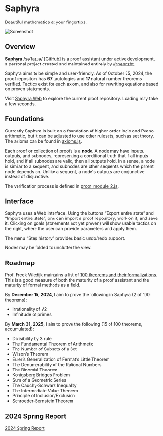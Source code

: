Saphyra
=======

Beautiful mathematics at your fingertips.

![Screenshot](https://mage-of-the-east.com/saphyra/docs/img/proofnode-1.png)

Overview
---

__Saphyra__ /səˈfaɪ.ɹə/ [[GitHub]](https://github.com/pennzht/saphyra) is a proof assistant under active development, a personal project created and maintained entirely by [@pennzht](https://github.com/pennzht).

Saphyra aims to be simple and user-friendly. As of October 25, 2024, the proof repository has __67__ tautologies and __17__ natural number theorems verified. Tactics exist for each axiom, and also for rewriting equations based on proven statements.

Visit [Saphyra Web](https://mage-of-the-east.com/saphyra/js/start.html) to explore the current proof repository. Loading may take a few seconds.

Foundations
---

Currently Saphyra is built on a foundation of higher-order logic and Peano arithmetic, but it can be adjusted to use other rulesets, such as set theory. The axioms can be found in [axioms.js](https://github.com/pennzht/saphyra/blob/main/js/axioms.js).

Each proof or collection of proofs is a __node__. A node may have inputs, outputs, and subnodes, representing a conditional truth that if all inputs hold, and if all subnodes are valid, then all outputs hold. In a sense, a node is similar to a sequent, and subnodes are other sequents which the parent node depends on. Unlike a sequent, a node's outputs are conjunctive instead of disjunctive.

The verification process is defined in [proof_module_2.js](https://github.com/pennzht/saphyra/blob/main/js/proof_module_2.js).

Interface
---

Saphyra uses a Web interface. Using the buttons “Export entire state” and “Import entire state”, one can import a proof repository, work on it, and save it. Clicking on goals (statements not yet proven) will show usable tactics on the right, where the user can provide parameters and apply them.

The menu “Step history” provides basic undo/redo support.

Nodes may be folded to unclutter the view.

Roadmap
---

Prof. Freek Wiedijk maintains a list of [100 theorems and their formalizations](https://www.cs.ru.nl/~freek/100/). This is a good measure of both the maturity of a proof assistant and the maturity of formal methods as a field.

By __December 15, 2024__, I aim to prove the following in Saphyra (2 of 100 theorems):
- Irrationality of √2
- Infinitude of primes

By __March 31, 2025__, I aim to prove the following (15 of 100 theorems, accumulated):
- Divisibility by 3 rule
- The Fundamental Theorem of Arithmetic
- The Number of Subsets of a Set
- Wilson’s Theorem
- Euler’s Generalization of Fermat’s Little Theorem
- The Denumerability of the Rational Numbers
- The Binomial Theorem
- Konigsberg Bridges Problem
- Sum of a Geometric Series
- The Cauchy-Schwarz Inequality
- The Intermediate Value Theorem
- Principle of Inclusion/Exclusion
- Schroeder-Bernstein Theorem

2024 Spring Report
---

[2024 Spring Report](./docs/2024-spring.md)

<!--

How to run
---

To verify a theory:

```
cd src
python3 general.py < ../theories/0-or-S-definitive.theory
```

To run a test verifying all given theories:

```
cd src
python3 verifyall_test.py
```

Directory structure
---

* `src/`
    - Python source (`*.py`)
        * `arith.py` — first-order Heyting arithmetic (HA), hard-coded axioms
        * `general.py` — first-order Heyting arithmetic, axioms in `arith.blue`
        * `efa.py` — elementary function arithmetic (EFA), equational, axioms in `efa.blue`
        * `arvm.py` — a simple scripting language
    - S-expression files (`*.blue`)
    - Generated test results (`*.txt`)
* `theories/`
    - Theory files (`*.theory`, `*.efa-theory`, `*.efa-tactic-theory`)
* `js/`
    - JavaScript version
        * Point your browser at `start.html` to view the demo (__WIP__)
-->

